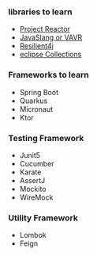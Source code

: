 ### libraries to learn

* [Project Reactor](https://projectreactor.io/learn)
* [JavaSlang or VAVR](https://www.vavr.io/vavr-docs/)
* [Resilient4j](https://resilience4j.readme.io/docs/getting-started)
* [eclipse Collections](https://github.com/eclipse/eclipse-collections/blob/master/docs/guide.md)

### Frameworks to learn

* Spring Boot 
* Quarkus
* Micronaut
* Ktor

### Testing Framework

* Junit5
* Cucumber
* Karate
* AssertJ
* Mockito
* WireMock

### Utility Framework

* Lombok
* Feign

